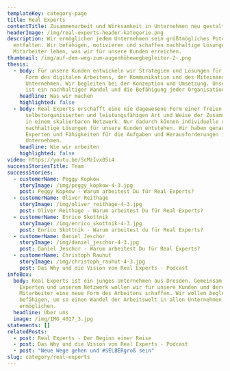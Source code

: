 ```yaml
---
templateKey: category-page
title: Real Experts
contentTitle: Zusammenarbeit und Wirksamkeit in Unternehmen neu gestalten
headerImage: /img/real-experts-header-kategorie.png
description: Wir ermöglichen jedem Unternehmen sein größtmögliches Potential zu
  entfalten. Wir befähigen, motivieren und schaffen nachhaltige Lösungen. Unsere
  Mitarbeiter leben, was wir für unsere Kunden erreichen.
thumbnail: /img/auf-dem-weg-zum-augenhöhewegbegleiter-2-.png
thesis:
  - body: Für unsere Kunden entwickeln wir Strategien und Lösungen für eine neue
      Form des digitalen Arbeitens, der Kommunikation und des Miteinanders im
      Unternehmen. Wir begleiten bei der Konzeption und Umsetzung. Unser Ziel
      ist ein nachhaltiger Wandel und die Befähigung jeder Organisation.
    headline: Was wir machen
    highlighted: false
  - body: Real Experts erschafft eine nie dagewesene Form einer freien,
      selbstorganisierten und leistungsfähigen Art und Weise der Zusammenarbeit
      in einem skalierbaren Netzwerk. Nur dadurch können individuelle und
      nachhaltige Lösungen für unsere Kunden entstehen. Wir haben genau die
      Experten und Fähigkeiten für die Aufgaben und Herausforderungen in Ihrem
      Unternehmen.
    headline: Wie wir arbeiten
    highlighted: false
video: https://youtu.be/ScMzIvxBSi4
successStoriesTitle: Team
successStories:
  - customerName: Peggy Kopkow
    storyImage: /img/peggy_kopkow-4-3.jpg
    post: Peggy Kopkow - Warum arbeitest Du für Real Experts?
  - customerName: Oliver Reithage
    storyImage: /img/oliver_reithage-4-3.jpg
    post: Oliver Reithage - Warum arbeitest Du für Real Experts?
  - customerName: Enrico Skottnik
    storyImage: /img/enrico_skottnik-4-3.jpg
    post: Enrico Skottnik - Warum arbeitest du für Real Experts?
  - customerName: Daniel Jeschor
    storyImage: /img/daniel_jeschor-4-3.jpg
    post: Daniel Jeschor - Warum arbeitest Du für Real Experts?
  - customerName: Christoph Rauhut
    storyImage: /img/christoph_rauhut-4-3.jpg
    post: Das Why und die Vision von Real Experts - Podcast
infoBox:
  body: Real Experts ist ein junges Unternehmen aus Dresden. Gemeinsam mit unseren
    Experten und unserem Netzwerk wollen wir für unsere Kunden und deren
    Mitarbeiter eine neue Form des Arbeitens schaffen. Wir wollen begleiten und
    befähigen, um so einen Wandel der Arbeitswelt in allen Unternehmen zu
    ermöglichen.
  headline: Über uns
  image: /img/IMG_4017_3.jpg
statements: []
relatedPosts:
  - post: Real Experts - Der Beginn einer Reise
  - post: Das Why und die Vision von Real Experts - Podcast
  - post: "Neue Wege gehen und #SELBERgroß sein"
slug: category/real-experts
---
```

